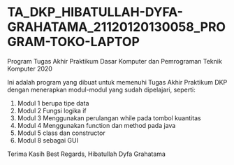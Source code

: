 # TA_DKP_HIBATULLAH-DYFA-GRAHATAMA_21120120130058_PROGRAM-TOKO-LAPTOP
Program Tugas Akhir Praktikum Dasar Komputer dan Pemrograman Teknik Komputer 2020

Ini adalah program yang dibuat untuk memenuhi Tugas Akhir Praktikum DKP dengan menerapkan modul-modul yang sudah dipelajari, seperti:
1. Modul 1 berupa tipe data
2. Modul 2 Fungsi logika if
3. Modul 3 Menggunakan perulangan while pada tombol kuantitas
4. Modul 4 Menggunakan function dan method pada java
5. Modul 5 class dan constructor
6. Modul 8 sebagai GUI

Terima Kasih
Best Regards,
Hibatullah Dyfa Grahatama
